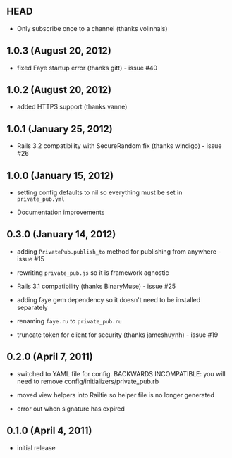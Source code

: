 ## HEAD

* Only subscribe once to a channel (thanks vollnhals)

## 1.0.3 (August 20, 2012)

* fixed Faye startup error (thanks gitt) - issue #40


## 1.0.2 (August 20, 2012)

* added HTTPS support (thanks vanne)


## 1.0.1 (January 25, 2012)

* Rails 3.2 compatibility with SecureRandom fix (thanks windigo) - issue #26


## 1.0.0 (January 15, 2012)

* setting config defaults to nil so everything must be set in `private_pub.yml`

* Documentation improvements


## 0.3.0 (January 14, 2012)

* adding `PrivatePub.publish_to` method for publishing from anywhere - issue #15

* rewriting `private_pub.js` so it is framework agnostic

* Rails 3.1 compatibility (thanks BinaryMuse) - issue #25

* adding faye gem dependency so it doesn't need to be installed separately

* renaming `faye.ru` to `private_pub.ru`

* truncate token for client for security (thanks jameshuynh) - issue #19


## 0.2.0 (April 7, 2011)

* switched to YAML file for config. BACKWARDS INCOMPATIBLE: you will need to remove config/initializers/private_pub.rb

* moved view helpers into Railtie so helper file is no longer generated

* error out when signature has expired


## 0.1.0 (April 4, 2011)

* initial release
